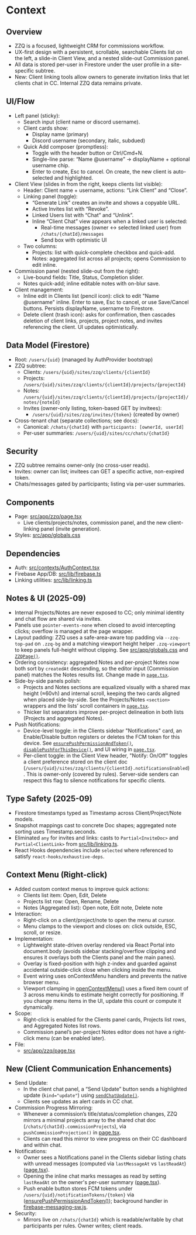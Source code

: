 # Context

## Overview
- ZZQ is a focused, lightweight CRM for commissions workflow.
- UX-first design with a persistent, scrollable, searchable Clients list on the left, a slide-in Client View, and a nested slide-out Commission panel.
- All data is stored per-user in Firestore under the user profile in a site-specific subtree.
- New: Client linking tools allow owners to generate invitation links that let clients chat in CC. Internal ZZQ data remains private.

## UI/Flow
- Left panel (sticky):
  - Search input (client name or discord username).
  - Client cards show:
    - Display name (primary)
    - Discord username (secondary, italic, subdued)
  - Quick Add composer (promptless):
    - Toggle with the header button or Ctrl/Cmd+N.
    - Single-line parse: “Name @username” → displayName + optional username chip.
    - Enter to create, Esc to cancel. On create, the new client is auto-selected and highlighted.
- Client View (slides in from the right, keeps clients list visible):
  - Header: Client name + username, actions: “Link Client” and “Close”.
  - Linking panel (toggle):
    - “Generate Link” creates an invite and shows a copyable URL.
    - Active Invites list with “Revoke”.
    - Linked Users list with “Chat” and “Unlink”.
    - Inline “Client Chat” view appears when a linked user is selected:
      - Real-time messages (owner ↔ selected linked user) from `/chats/{chatId}/messages`
      - Send box with optimistic UI
  - Two columns:
    - Projects: list with quick-complete checkbox and quick-add.
    - Notes: aggregated list across all projects; opens Commission to edit inline.
- Commission panel (nested slide-out from the right):
  - Live-bound fields: Title, Status, Completion slider.
  - Notes quick-add; inline editable notes with on-blur save.
- Client management:
  - Inline edit in Clients list (pencil icon): click to edit "Name @username" inline. Enter to save, Esc to cancel, or use Save/Cancel buttons. Persists displayName, username to Firestore.
  - Delete client (trash icon): asks for confirmation, then cascades deletion of client links, projects, project notes, and invites referencing the client. UI updates optimistically.

## Data Model (Firestore)
- Root: `/users/{uid}` (managed by AuthProvider bootstrap)
- ZZQ subtree:
  - Clients: `/users/{uid}/sites/zzq/clients/{clientId}`
  - Projects: `/users/{uid}/sites/zzq/clients/{clientId}/projects/{projectId}`
  - Notes: `/users/{uid}/sites/zzq/clients/{clientId}/projects/{projectId}/notes/{noteId}`
  - Invites (owner-only listing, token-based GET by invitees):
    - `/users/{uid}/sites/zzq/invites/{token}` (created by owner)
- Cross-tenant chat (separate collections; see docs):
  - Canonical: `/chats/{chatId}` with `participants: [ownerId, userId]`
  - Per-user summaries: `/users/{uid}/sites/cc/chats/{chatId}`

## Security
- ZZQ subtree remains owner-only (no cross-user reads).
- Invites: owner can list; invitees can GET a specific active, non-expired token.
- Chats/messages gated by participants; listing via per-user summaries.

## Components
- Page: [src/app/zzq/page.tsx](src/app/zzq/page.tsx)
  - Live clients/projects/notes, commission panel, and the new client-linking panel (invite generation).
- Styles: [src/app/globals.css](src/app/globals.css)

## Dependencies
- Auth: [src/contexts/AuthContext.tsx](src/contexts/AuthContext.tsx)
- Firebase App/DB: [src/lib/firebase.ts](src/lib/firebase.ts)
- Linking utilities: [src/lib/linking.ts](src/lib/linking.ts)

## Notes & UI (2025-09)
- Internal Projects/Notes are never exposed to CC; only minimal identity and chat flow are shared via invites.
- Panels use `pointer-events-none` when closed to avoid intercepting clicks; overflow is managed at the page wrapper.
- Layout padding: ZZQ uses a safe-area-aware top padding via `--zzq-top-pad` on `.zzq-bg` and a matching viewport height helper `.zzq-viewport` to keep panels full-height without clipping. See [src/app/globals.css](src/app/globals.css) and [`ZZQPage()`](src/app/zzq/page.tsx).
- Ordering consistency: aggregated Notes and per-project Notes now both sort by `createdAt` descending, so the editor input (Commission panel) matches the Notes results list. Change made in [`page.tsx`](src/app/zzq/page.tsx).
- Side-by-side panels polish:
  - Projects and Notes sections are equalized visually with a shared max height (≈60vh) and internal scroll, keeping the two cards aligned when placed side-by-side. See the Projects/Notes `<section>` wrappers and the lists’ scroll containers in [`page.tsx`](src/app/zzq/page.tsx).
  - Thicker list separators improve per-project delineation in both lists (Projects and aggregated Notes).
- Push Notifications:
  - Device-level toggle: in the Clients sidebar "Notifications" card, an Enable/Disable button registers or deletes the FCM token for this device. See [`ensurePushPermissionAndToken()`](src/lib/notifications.ts:20), [`disablePushForThisDevice()`](src/lib/notifications.ts:122), and UI wiring in [`page.tsx`](src/app/zzq/page.tsx).
  - Per-client toggle: in the Client View header, "Notify: On/Off" toggles a client preference stored on the client doc (`/users/{uid}/sites/zzq/clients/{clientId}.notificationsEnabled`). This is owner-only (covered by rules). Server-side senders can respect this flag to silence notifications for specific clients.

## Type Safety (2025-09)
- Firestore timestamps typed as Timestamp across Client/Project/Note models.
- Snapshot mappings cast to concrete Doc shapes; aggregated note sorting uses Timestamp.seconds.
- Eliminated `any` for invites and links: casts to `Partial<InviteDoc>` and `Partial<ClientLink>` from [src/lib/linking.ts](src/lib/linking.ts).
- React Hooks dependencies include `selected` where referenced to satisfy `react-hooks/exhaustive-deps`.

## Context Menu (Right-click)

- Added custom context menus to improve quick actions:
  - Clients list item: Open, Edit, Delete
  - Projects list row: Open, Rename, Delete
  - Notes (Aggregated list): Open note, Edit note, Delete note
- Interaction:
  - Right-click on a client/project/note to open the menu at cursor.
  - Menu clamps to the viewport and closes on: click outside, ESC, scroll, or resize.
- Implementation:
  - Lightweight state-driven overlay rendered via React Portal into document.body (avoids sidebar stacking/overflow clipping and ensures it overlays both the Clients panel and the main panes).
  - Overlay is fixed-position with high z-index and guarded against accidental outside-click close when clicking inside the menu.
  - Event wiring uses onContextMenu handlers and prevents the native browser menu.
  - Viewport clamping in [openContextMenu()](src/app/zzq/page.tsx:418) uses a fixed item count of 3 across menu kinds to estimate height correctly for positioning. If you change menu items in the UI, update this count or compute it dynamically.
- Scope:
  - Right-click is enabled for the Clients panel cards, Projects list rows, and Aggregated Notes list rows.
  - Commission panel’s per-project Notes editor does not have a right-click menu (can be enabled later).
- File:
  - [src/app/zzq/page.tsx](src/app/zzq/page.tsx)

## New (Client Communication Enhancements)
- Send Update:
  - In the client chat panel, a “Send Update” button sends a highlighted update (`kind="update"`) using [`sendChatUpdate()`](src/lib/linking.ts:304).
  - Clients see updates as alert cards in CC chat.
- Commission Progress Mirroring:
  - Whenever a commission’s title/status/completion changes, ZZQ mirrors a minimal projects array to the shared chat doc (`/chats/{chatId}.commissionProjects`), via `pushCommissionProjection()` in [page.tsx](src/app/zzq/page.tsx:1160).
  - Clients can read this mirror to view progress on their CC dashboard and within chat.
- Notifications:
  - Owner sees a Notifications panel in the Clients sidebar listing chats with unread messages (computed via `lastMessageAt` vs `lastReadAt`) ([page.tsx](src/app/zzq/page.tsx:1439)).
  - Opening the inline chat marks messages as read by setting `lastReadAt` on the owner's per-user summary ([page.tsx](src/app/zzq/page.tsx:797)).
  - Push enable button stores FCM tokens under `/users/{uid}/notificationTokens/{token}` via ([ensurePushPermissionAndToken()](src/lib/notifications.ts:23)); background handler in [firebase-messaging-sw.js](public/firebase-messaging-sw.js:1).
- Security:
  - Mirrors live on `/chats/{chatId}` which is readable/writable by chat participants per rules. Owner writes; client reads.